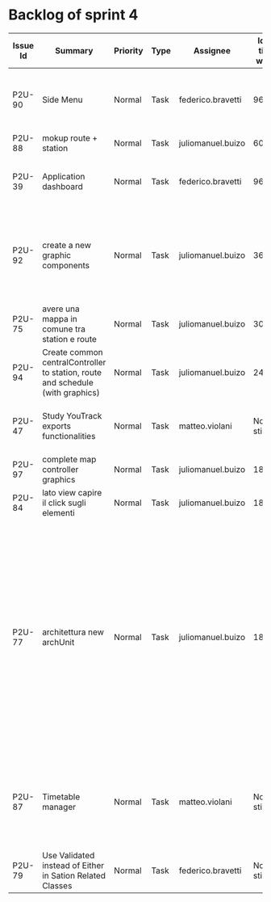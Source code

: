 # Backlog of sprint 4
| Issue Id | Summary                                                                        | Priority | Type | Assignee          | Ideal time worst | Ideal days  | Description                                                                                                                                                                                                                                                                                                                                                                                                    |
|----------|--------------------------------------------------------------------------------|----------|------|-------------------|------------------|-------------|----------------------------------------------------------------------------------------------------------------------------------------------------------------------------------------------------------------------------------------------------------------------------------------------------------------------------------------------------------------------------------------------------------------|
| P2U-90   | Side Menu                                                                      | Normal   | Task | federico.bravetti | 960              | 480         | Make a static application side menu with open/close and navigation capabilities                                                                                                                                                                                                                                                                                                                                |
| P2U-88   | mokup route + station                                                          | Normal   | Task | juliomanuel.buizo | 600              | 480         |                                                                                                                                                                                                                                                                                                                                                                                                                |
| P2U-39   | Application dashboard                                                          | Normal   | Task | federico.bravetti | 960              | 480         | Template for main application page, for the moment used as app entry point                                                                                                                                                                                                                                                                                                                                     |
| P2U-92   | create a new graphic components                                                | Normal   | Task | juliomanuel.buizo | 360              | 300         | new components: - label + textField - label + icon and transform in only icon - navBar with label + icon - tabbedPane of label + icon - toggle icon button                                                                                                                                                                                                                                                     |
| P2U-75   | avere una mappa in comune tra station e route                                  | Normal   | Task | juliomanuel.buizo | 300              | 240         |                                                                                                                                                                                                                                                                                                                                                                                                                |
| P2U-94   | Create common centralController to station, route and schedule (with graphics) | Normal   | Task | juliomanuel.buizo | 240              | 180         |                                                                                                                                                                                                                                                                                                                                                                                                                |
| P2U-47   | Study YouTrack exports functionalities                                         | Normal   | Task | matteo.violani    | Non stimato      | 180         | Capire come estrapolare i dati da youTrack:  capire le query di youTrack export da YT ....                                                                                                                                                                                                                                                                                                                     |
| P2U-97   | complete map controller graphics                                               | Normal   | Task | juliomanuel.buizo | 180              | 120         |                                                                                                                                                                                                                                                                                                                                                                                                                |
| P2U-84   | lato view capire il click sugli elementi                                       | Normal   | Task | juliomanuel.buizo | 180              | 120         |                                                                                                                                                                                                                                                                                                                                                                                                                |
| P2U-77   | architettura new archUnit                                                      | Normal   | Task | juliomanuel.buizo | 180              | 120         | - entities - application (implementazione delle input port sono i manager ovvero le future (use case))     - useCase: contiene le implementazioni delle inputPort-future ([Nome]Service)     - manager: struttura dati delle entities ([NomeManager/s]) - adapters: di tutto quello che è all'esterno (adapter che usano le porte) - infrastructures (view, ...)  scelta architettura delle cartelle (adapter) |
| P2U-87   | Timetable manager                                                              | Normal   | Task | matteo.violani    | Non stimato      | 60          | - [x] save timetable - [x] check if there are clock time conflicts with other saved timetables - [x] immutable manager characteristic with return of errors                                                                                                                                                                                                                                                    |
| P2U-79   | Use Validated instead of Either in Sation Related Classes                      | Normal   | Task | federico.bravetti | Non stimato      | Non stimato | Switch to cats Validated to collect list of errors instead of single errors                                                                                                                                                                                                                                                                                                                                    |
